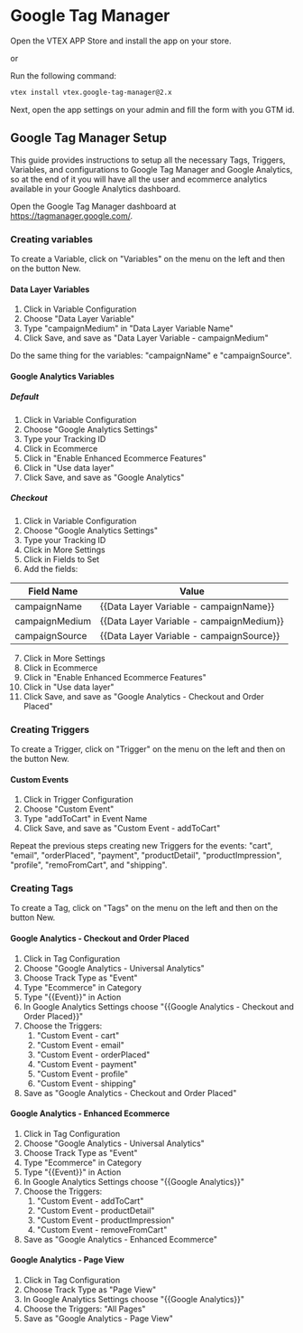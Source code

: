 # Google Tag Manager

Open the VTEX APP Store and install the app on your store.

or

Run the following command:

```sh
vtex install vtex.google-tag-manager@2.x
```

Next, open the app settings on your admin and fill the form with you GTM id.

## Google Tag Manager Setup

This guide provides instructions to setup all the necessary Tags, Triggers, Variables, and configurations to Google Tag Manager and Google Analytics, so at the end of it you will have all the user and ecommerce analytics available in your Google Analytics dashboard.

Open the Google Tag Manager dashboard at https://tagmanager.google.com/.

### Creating variables

To create a Variable, click on "Variables" on the menu on the left and then on the button New.

#### Data Layer Variables

1. Click in Variable Configuration
2. Choose "Data Layer Variable"
3. Type "campaignMedium" in "Data Layer Variable Name"
4. Click Save, and save as "Data Layer Variable - campaignMedium"

Do the same thing for the variables: "campaignName" e "campaignSource".

#### Google Analytics Variables

##### Default

1. Click in Variable Configuration
2. Choose "Google Analytics Settings"
3. Type your Tracking ID
4. Click in Ecommerce
5. Click in "Enable Enhanced Ecommerce Features"
6. Click in "Use data layer"
7. Click Save, and save as "Google Analytics" 

##### Checkout

1. Click in Variable Configuration
2. Choose "Google Analytics Settings"
3. Type your Tracking ID
4. Click in More Settings
5. Click in Fields to Set
6. Add the fields:

Field Name | Value
---|---
campaignName | {{Data Layer Variable - campaignName}}
campaignMedium | {{Data Layer Variable - campaignMedium}}
campaignSource | {{Data Layer Variable - campaignSource}}

7. Click in More Settings
8. Click in Ecommerce
9. Click in "Enable Enhanced Ecommerce Features"
10. Click in "Use data layer"
11. Click Save, and save as "Google Analytics - Checkout and Order Placed" 

### Creating Triggers

To create a Trigger, click on "Trigger" on the menu on the left and then on the button New.

#### Custom Events

1. Click in Trigger Configuration
2. Choose "Custom Event"
3. Type "addToCart" in Event Name
4. Click Save, and save as "Custom Event - addToCart"

Repeat the previous steps creating new Triggers for the events: "cart", "email", "orderPlaced", "payment", "productDetail", "productImpression", "profile", "remoFromCart", and "shipping".

### Creating Tags

To create a Tag, click on "Tags" on the menu on the left and then on the button New.

#### Google Analytics - Checkout and Order Placed

1. Click in Tag Configuration
2. Choose "Google Analytics - Universal Analytics"
3. Choose Track Type as "Event"
4. Type "Ecommerce" in Category
5. Type "{{Event}}" in Action
6. In Google Analytics Settings choose "{{Google Analytics - Checkout and Order Placed}}"
7. Choose the Triggers: 
    1. "Custom Event - cart"
    2. "Custom Event - email"
    3. "Custom Event - orderPlaced"
    4. "Custom Event - payment"
    5. "Custom Event - profile"
    6. "Custom Event - shipping"
8. Save as "Google Analytics - Checkout and Order Placed"

#### Google Analytics - Enhanced Ecommerce

1. Click in Tag Configuration
2. Choose "Google Analytics - Universal Analytics"
3. Choose Track Type as "Event"
4. Type "Ecommerce" in Category
5. Type "{{Event}}" in Action
6. In Google Analytics Settings choose "{{Google Analytics}}"
7. Choose the Triggers:
    1. "Custom Event - addToCart"
    2. "Custom Event - productDetail"
    3. "Custom Event - productImpression"
    4. "Custom Event - removeFromCart"
8. Save as "Google Analytics - Enhanced Ecommerce"

#### Google Analytics - Page View

1. Click in Tag Configuration
2. Choose Track Type as "Page View"
3. In Google Analytics Settings choose "{{Google Analytics}}"
4. Choose the Triggers: "All Pages"
5. Save as "Google Analytics - Page View"

